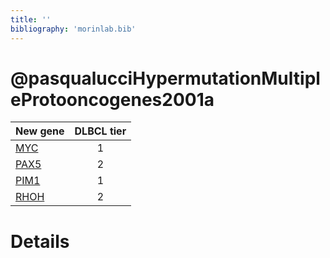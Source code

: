 ```yaml
---
title: ''
bibliography: 'morinlab.bib'
---
```


# @pasqualucciHypermutationMultipleProtooncogenes2001a
|New gene|DLBCL tier|
|:-|:-:|
|[MYC](MYC)|1 |
|[PAX5](PAX5)|2 |
|[PIM1](PIM1)|1 |
|[RHOH](RHOH)|2 |

# Details


